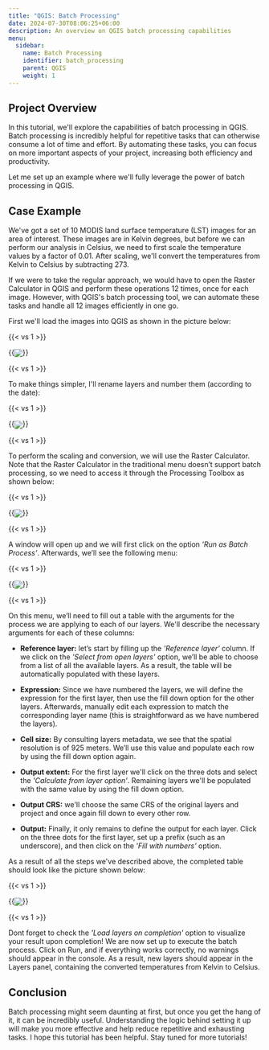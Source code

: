 ```yaml
---
title: "QGIS: Batch Processing"
date: 2024-07-30T08:06:25+06:00
description: An overview on QGIS batch processing capabilities
menu:
  sidebar:
    name: Batch Processing
    identifier: batch_processing
    parent: QGIS
    weight: 1
---
```


## Project Overview
In this tutorial, we'll explore the capabilities of batch processing in QGIS. Batch processing is incredibly helpful for repetitive tasks that can otherwise consume a lot of time and effort. By automating these tasks, you can focus on more important aspects of your project, increasing both efficiency and productivity.

Let me set up an example where we'll fully leverage the power of batch processing in QGIS.

## Case Example
We've got a set of 10 MODIS land surface temperature (LST) images for an area of interest. These images are in Kelvin degrees, but before we can perform our analysis in Celsius, we need to first scale the temperature values by a factor of 0.01. After scaling, we'll convert the temperatures from Kelvin to Celsius by subtracting 273.

If we were to take the regular approach, we would have to open the Raster Calculator in QGIS and perform these operations 12 times, once for each image. However, with QGIS's batch processing tool, we can automate these tasks and handle all 12 images efficiently in one go.

First we'll load the images into QGIS as shown in the picture below:

{{< vs 1 >}}

{{<img src="images/_01.png" align="center">}}

{{< vs 1 >}}

To make things simpler, I'll rename layers and number them (according to the date):

{{< vs 1 >}}

{{<img src="images/_02.png" align="center">}}

{{< vs 1 >}}

To perform the scaling and conversion, we will use the Raster Calculator. Note that the Raster Calculator in the traditional menu doesn’t support batch processing, so we need to access it through the Processing Toolbox as shown below:

{{< vs 1 >}}

{{<img src="images/_03.png" align="center">}}

{{< vs 1 >}}

A window will open up and we will first click on the option *'Run as Batch Process'*. Afterwards, we’ll see the following menu:

{{< vs 1 >}}

{{<img src="images/_04.png" align="center">}}

{{< vs 1 >}}

On this menu, we’ll need to fill out a table with the arguments for the process we are applying to each of our layers. We'll describe the necessary arguments for each of these columns:

- **Reference layer:** let’s start by filling up the *'Reference layer'* column. If we click on the *'Select from open layers'* option, we’ll be able to choose from a list of all the available layers. As a result, the table will be automatically populated with these layers.

- **Expression:** Since we have numbered the layers, we will define the expression for the first layer, then use the fill down option for the other layers. Afterwards, manually edit each expression to match the corresponding layer name (this is straightforward as we have numbered the layers).

- **Cell size:** By consulting layers metadata, we see that the spatial resolution is of 925 meters. We’ll use this value and populate each row by using the fill down option again.

- **Output extent:** For the first layer we'll click on the three dots and select the *'Calculate from layer option'*. Remaining layers we'll be populated with the same value by using the fill down option.

- **Output CRS:** we'll choose the same CRS of the original layers and project and once again fill down to every other row.

- **Output:** Finally, it only remains to define the output for each layer. Click on the three dots for the first layer, set up a prefix (such as an underscore), and then click on the *'Fill with numbers'* option.

As a result of all the steps we've described above, the completed table should look like the picture shown below:

{{< vs 1 >}}

{{<img src="images/_05.png" align="center">}}

{{< vs 1 >}}

Dont forget to check the *'Load layers on completion'* option to visualize your result upon completion!
We are now set up to execute the batch process. Click on Run, and if everything works correctly, no warnings should appear in the console. As a result, new layers should appear in the Layers panel, containing the converted temperatures from Kelvin to Celsius.

## Conclusion
Batch processing might seem daunting at first, but once you get the hang of it, it can be incredibly useful. Understanding the logic behind setting it up will make you more effective and help reduce repetitive and exhausting tasks. I hope this tutorial has been helpful. Stay tuned for more tutorials!